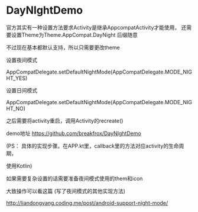 # DayNIghtDemo

官方其实有一种设置方法要求Activity是继承AppcompatActivity才能使用，
还需要设置Theme为Theme.AppCompat.DayNight 后缀随意

不过现在基本都默认支持，所以只需要更改theme

设置夜间模式

AppCompatDelegate.setDefaultNightMode(AppCompatDelegate.MODE_NIGHT_YES)

设置日间模式

AppCompatDelegate.setDefaultNightMode(AppCompatDelegate.MODE_NIGHT_NO)

之后需要将activity重启，调用Activity的recreate()

demo地址  https://github.com/breakfrox/DayNIghtDemo

(PS： 具体的实现步骤。在APP.kt里，callback里的方法对应activity的生命周期，

使用Kotlin)





如果需要复杂设置的话需要准备夜间模式使用的them和icon

大致操作可以看这篇 (写了夜间模式的其他实现方法)

http://liandongyang.coding.me/post/android-support-night-mode/
